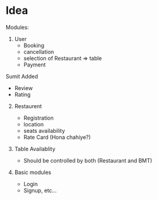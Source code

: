 # Idea

Modules:
   1. User
       - Booking
       - cancellation
       - selection of Restaurant => table
       - Payment
       
       
Sumit Added
   - Review
   - Rating

   2. Restaurent
       - Registration
       - location
       - seats availability
       - Rate Card (Hona chahiye?)
   
   3. Table Availablity
       - Should be controlled by both (Restaurant and BMT)
   
   4.  Basic modules
       - Login
       - Signup, etc...


